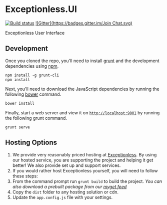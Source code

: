 # Exceptionless.UI
[![Build status](https://ci.appveyor.com/api/projects/status/18th2gqmbt86p5y0?svg=true)](https://ci.appveyor.com/project/Exceptionless/exceptionless-ui) [![Gitter](https://badges.gitter.im/Join Chat.svg)](https://gitter.im/exceptionless/Discuss)

Exceptionless User Interface

## Development

Once you cloned the repo, you'll need to install [grunt](http://gruntjs.com/) and the development dependencies using [npm](https://www.npmjs.com/).

    npm install -g grunt-cli
    npm install

Next, you'll need to download the JavaScript dependencies by running the following [bower](http://bower.io/) command.

    bower install

Finally, start a web server and view it on [`http://localhost:9001`](http://localhost:9001) by running the following grunt command.

    grunt serve

## Hosting Options

1. We provide very reasonably priced hosting at [Exceptionless](http://exceptionless.io). By using our hosted service, you are supporting the project and helping it get better! We also provide set up and support services.
2. If you would rather host Exceptionless yourself, you will need to follow these steps:
  1. From the command prompt run `grunt build` to build the project. *You can also download a prebuilt package from our [myget feed](https://www.myget.org/feed/exceptionless/package/nuget/Exceptionless.UI)*
  2. Copy the `dist` folder to any hosting solution or cdn.
  3. Update the `app.config.js` file with your settings.

